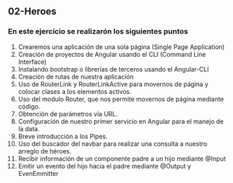 ## 02-Heroes

### En este ejercicio se realizarón los siguientes puntos

1. Crearemos una aplicación de una sola página (Single Page Application)
2. Creación de proyectos de Angular usando el CLI (Command Line Interface)
3. Instalando bootstrap o librerías de terceros usando el Angular-CLI
4. Creación de rutas de nuestra aplicación
5. Uso de RouterLink y RouterLinkActive para movernos de página y colocar clases a los elementos activos.
6. Uso del modulo Router, que nos permite movernos de página mediante código.
7. Obtención de parámetros vía URL.
8. Configuración de nuestro primer servicio en Angular para el manejo de la data.
9. Breve introducción a los Pipes. 
10. Uso del buscador del navbar para realizar una consulta a nuestro arreglo de héroes.
11. Recibir información de un componente padre a un hijo mediante @Input
12. Emitir un evento del hijo hacia el padre mediante @Output y EvenEmmitter

 

